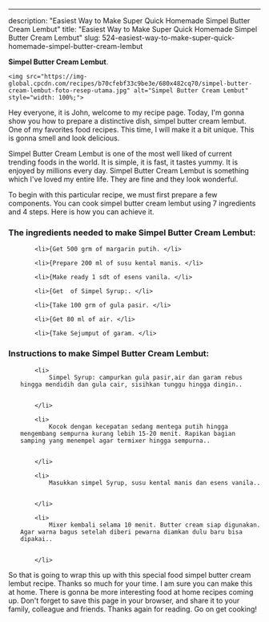 ---
description: "Easiest Way to Make Super Quick Homemade Simpel Butter Cream Lembut"
title: "Easiest Way to Make Super Quick Homemade Simpel Butter Cream Lembut"
slug: 524-easiest-way-to-make-super-quick-homemade-simpel-butter-cream-lembut

<p>
	<strong>Simpel Butter Cream Lembut</strong>. 
	
</p>
<p>
	
	<img src="https://img-global.cpcdn.com/recipes/b70cfebf33c9be3e/680x482cq70/simpel-butter-cream-lembut-foto-resep-utama.jpg" alt="Simpel Butter Cream Lembut" style="width: 100%;">
	
	
</p>
<p>
	Hey everyone, it is John, welcome to my recipe page. Today, I'm gonna show you how to prepare a distinctive dish, simpel butter cream lembut. One of my favorites food recipes. This time, I will make it a bit unique. This is gonna smell and look delicious.
</p>
	
<p>
	
</p>
<p>
	Simpel Butter Cream Lembut is one of the most well liked of current trending foods in the world. It is simple, it is fast, it tastes yummy. It is enjoyed by millions every day. Simpel Butter Cream Lembut is something which I've loved my entire life. They are fine and they look wonderful.
</p>

<p>
To begin with this particular recipe, we must first prepare a few components. You can cook simpel butter cream lembut using 7 ingredients and 4 steps. Here is how you can achieve it.
</p>

<h3>The ingredients needed to make Simpel Butter Cream Lembut:</h3>

<ol>
	
		<li>{Get 500 grm of margarin putih. </li>
	
		<li>{Prepare 200 ml of susu kental manis. </li>
	
		<li>{Make ready 1 sdt of esens vanila. </li>
	
		<li>{Get  of Simpel Syrup:. </li>
	
		<li>{Take 100 grm of gula pasir. </li>
	
		<li>{Get 80 ml of air. </li>
	
		<li>{Take Sejumput of garam. </li>
	
</ol>
<p>
	
</p>

<h3>Instructions to make Simpel Butter Cream Lembut:</h3>

<ol>
	
		<li>
			Simpel Syrup: campurkan gula pasir,air dan garam rebus hingga mendidih dan gula cair, sisihkan tunggu hingga dingin..
			
			
		</li>
	
		<li>
			Kocok dengan kecepatan sedang mentega putih hingga mengembang sempurna kurang lebih 15-20 menit. Rapikan bagian samping yang menempel agar termixer hingga sempurna..
			
			
		</li>
	
		<li>
			Masukkan simpel Syrup, susu kental manis dan esens vanila..
			
			
		</li>
	
		<li>
			Mixer kembali selama 10 menit. Butter cream siap digunakan. Agar warna bagus setelah diberi pewarna diamkan dulu baru bisa dipakai..
			
			
		</li>
	
</ol>

<p>
	
</p>

<p>
	So that is going to wrap this up with this special food simpel butter cream lembut recipe. Thanks so much for your time. I am sure you can make this at home. There is gonna be more interesting food at home recipes coming up. Don't forget to save this page in your browser, and share it to your family, colleague and friends. Thanks again for reading. Go on get cooking!
</p>
